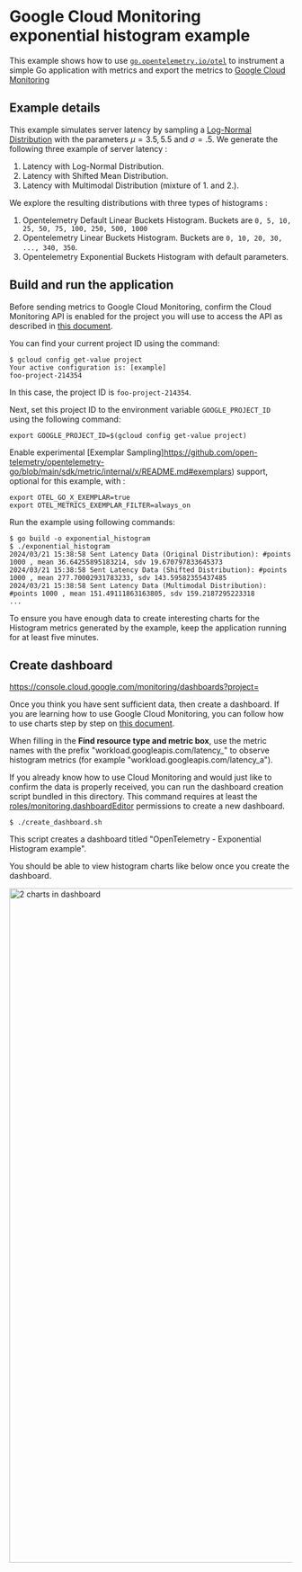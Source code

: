 # Google Cloud Monitoring exponential histogram example

This example shows how to use [`go.opentelemetry.io/otel`](https://pkg.go.dev/go.opentelemetry.io/otel/) to instrument a simple Go application with metrics and export the metrics to [Google Cloud Monitoring](https://cloud.google.com/monitoring/)

## Example details

This example simulates server latency by sampling a [Log-Normal Distribution](https://en.wikipedia.org/wiki/Log-normal_distribution) with the parameters $\mu =  3.5 , 5.5$ and $\sigma = .5$. We generate the following three example of server latency :

1. Latency with Log-Normal Distribution.
2. Latency with Shifted Mean Distribution.
3. Latency with Multimodal Distribution (mixture of 1. and 2.).

We explore the resulting distributions with three types of histograms : 

1. Opentelemetry Default Linear Buckets Histogram. Buckets are `0, 5, 10, 25, 50, 75, 100, 250, 500, 1000`
2. Opentelemetry Linear Buckets Histogram. Buckets are `0, 10, 20, 30, ..., 340, 350`. 
3. Opentelemetry Exponential Buckets Histogram with default parameters.

## Build and run the application

Before sending metrics to Google Cloud Monitoring, confirm the Cloud Monitoring API is enabled for the project you will use to access the API as described in [this document](https://cloud.google.com/monitoring/api/enable-api).

You can find your current project ID using the command:

```
$ gcloud config get-value project
Your active configuration is: [example]
foo-project-214354
```

In this case, the project ID is `foo-project-214354`.

Next, set this project ID to the environment variable `GOOGLE_PROJECT_ID` using the following command:

```
export GOOGLE_PROJECT_ID=$(gcloud config get-value project)
```

Enable experimental [Exemplar Sampling]https://github.com/open-telemetry/opentelemetry-go/blob/main/sdk/metric/internal/x/README.md#exemplars) support, optional for this example, with :
```
export OTEL_GO_X_EXEMPLAR=true
export OTEL_METRICS_EXEMPLAR_FILTER=always_on
```

Run the example using following commands:

```
$ go build -o exponential_histogram
$ ./exponential_histogram
2024/03/21 15:38:58 Sent Latency Data (Original Distribution): #points 1000 , mean 36.64255895183214, sdv 19.670797833645373
2024/03/21 15:38:58 Sent Latency Data (Shifted Distribution): #points 1000 , mean 277.70002931783233, sdv 143.59582355437485
2024/03/21 15:38:58 Sent Latency Data (Multimodal Distribution): #points 1000 , mean 151.49111863163805, sdv 159.2187295223318
...
```

To ensure you have enough data to create interesting charts for the Histogram metrics generated by the example, keep the application running for at least five minutes.

## Create dashboard

https://console.cloud.google.com/monitoring/dashboards?project=<your-project-id>

Once you think you have sent sufficient data, then create a dashboard. If you are learning how to use Google Cloud Monitoring, you can follow how to use charts step by step on [this document](https://cloud.google.com/monitoring/charts).

When filling in the **Find resource type and metric box**, use the metric names with the prefix "workload.googleapis.com/latency_" to observe histogram metrics (for example "workload.googleapis.com/latency_a").

If you already know how to use Cloud Monitoring and would just like to confirm the data is properly received, you can run the dashboard creation script bundled in this directory. This command requires at least the [roles/monitoring.dashboardEditor](https://cloud.google.com/monitoring/access-control#dashboard_roles_desc) permissions to create a new dashboard.

```
$ ./create_dashboard.sh
```

This script creates a dashboard titled "OpenTelemetry - Exponential Histogram example".

You should be able to view histogram charts like below once you create the dashboard.

<img width="1200" alt="2 charts in dashboard" src="images/exponential_histogram_charts.png?raw=true"/>
